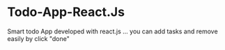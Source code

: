 # Todo-App-React.Js
Smart todo App developed with react.js ... you can add tasks and remove easily by click "done"
